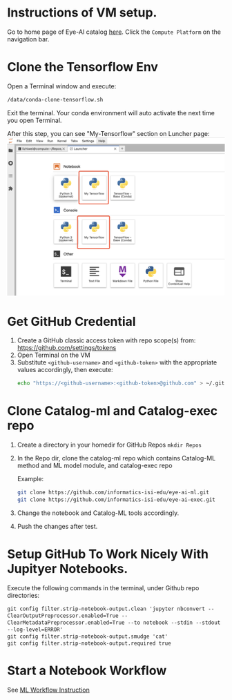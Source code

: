 # Instructions of VM setup.

Go to home page of Eye-AI catalog [here](https://www.eye-ai.org). Click the `Compute Platform`
on the navigation bar.

# Clone the Tensorflow Env
Open a Terminal window and execute:
```bash
/data/conda-clone-tensorflow.sh
```
Exit the terminal. Your conda environment will auto activate the next time you open Terminal.

After this step, you can see "My-Tensorflow" section on Luncher page:
 ![minid](assets/Launcher.png)

# Get GitHub Credential
1. Create a GitHub classic access token with repo scope(s) from: https://github.com/settings/tokens
2. Open Terminal on the VM
3. Substitute `<github-username>` and `<github-token>` with the appropriate values accordingly, then execute:
   ```bash
   echo "https://<github-username>:<github-token>@github.com" > ~/.git-credentials && chmod 600 ~/.git-credentials
   ```

# Clone Catalog-ml and Catalog-exec repo
1. Create a directory in your homedir for GitHub Repos `mkdir Repos`
2. In the Repo dir, clone the catalog-ml repo which contains Catalog-ML method and ML model module, and catalog-exec repo
    
   Example:

   ```bash
   git clone https://github.com/informatics-isi-edu/eye-ai-ml.git
   git clone https://github.com/informatics-isi-edu/eye-ai-exec.git
    ```
3. Change the notebook and Catalog-ML tools accordingly.
4. Push the changes after test.

# Setup GitHub To Work Nicely With Jupityer Notebooks.

Execute the following commands in the terminal, under Github repo directories:
```
git config filter.strip-notebook-output.clean 'jupyter nbconvert --ClearOutputPreprocessor.enabled=True --ClearMetadataPreprocessor.enabled=True --to notebook --stdin --stdout --log-level=ERROR'
git config filter.strip-notebook-output.smudge 'cat'
git config filter.strip-notebook-output.required true
```

# Start a Notebook Workflow
See [ML Workflow Instruction](user-guide/ml_workflow_instruction.md)
